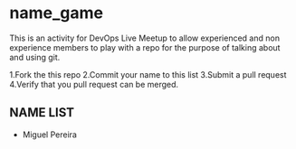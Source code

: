 # name_game

This is an activity for DevOps Live Meetup to allow experienced and non experience members to play with a repo for the purpose of talking about and using git.

1.Fork the this repo
2.Commit your name to this list
3.Submit a pull request
4.Verify that you pull request can be merged.

## NAME LIST

* Miguel Pereira
